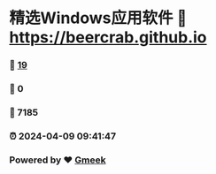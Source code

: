 # 精选Windows应用软件 :link: https://beercrab.github.io 
### :page_facing_up: [19](https://beercrab.github.io/tag.html) 
### :speech_balloon: 0 
### :hibiscus: 7185 
### :alarm_clock: 2024-04-09 09:41:47 
### Powered by :heart: [Gmeek](https://github.com/Meekdai/Gmeek)
